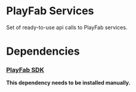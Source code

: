# PlayFab Services

Set of ready-to-use api calls to PlayFab services.

# Dependencies

### [PlayFab SDK](https://learn.microsoft.com/en-us/gaming/playfab/sdks/unity3d/installing-unity3d-sdk)

**This dependency needs to be installed manually.**
